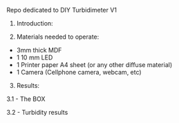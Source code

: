 Repo dedicated to DIY Turbidimeter V1

1. Introduction: 


2. Materials needed to operate:
- 3mm thick MDF
- 1 10 mm LED
- 1 Printer paper A4 sheet (or any other diffuse material)
- 1 Camera (Cellphone camera, webcam, etc)

3. Results:

3.1 - The BOX

3.2 - Turbidity results

